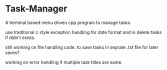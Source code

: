 # Task-Manager

A terminal based  menu driven  cpp program  to manage tasks.

use traditional c style exception handling for date format and in delete tasks if didn't exists.

still working on file handling code. to save tasks in seprate .txt file for later saves?

working on error handling if multiple task titles are same.

